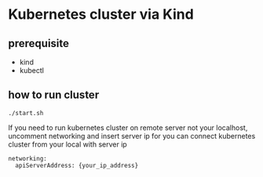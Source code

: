 # Kubernetes cluster via Kind

## prerequisite
- kind
- kubectl
  
## how to run cluster
```
./start.sh
```
If you need to run kubernetes cluster on remote server not your localhost, uncomment networking and insert server ip for you can connect kubernetes cluster from your local with server ip
```
networking:
  apiServerAddress: {your_ip_address}
```